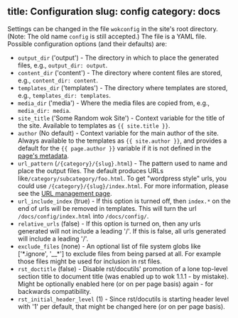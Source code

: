 title: Configuration
slug: config
category: docs
---
Settings can be changed in the file `wokconfig` in the site's root directory.
(Note: The old name `config` is still accepted.)
The file is a YAML file. Possible configuration options (and their defaults)
are:

- `output_dir` ('output') - The directory in which to place the generated
  files, e.g., `output_dir: output`.
- `content_dir` ('content') - The directory where content files are stored,
  e.g., `content_dir: content`.
- `templates_dir` ('templates') - The directory where templates are stored,
  e.g., `templates_dir: templates`.
- `media_dir` ('media') - Where the media files are copied from, e.g.,
  `media_dir: media`.
- `site_title` ('Some Random wok Site') - Context variable for the title of the
  site. Available to templates as `{{ site.title }}`.
- `author` (No default) - Context variable for the main author of the site.
  Always available to the templates as `{{ site.author }}`, and provides a
  default for the `{{ page.author }}` variable if it is not defined in the
  [page's metadata][content].
- `url_pattern` (`/{category}/{slug}.html`) - The pattern used to name and
  place the output files. The default produces URLs
  like`/category/subcategory/foo.html`. To get "wordpress style" urls, you
  could use `/{category}/{slug}/index.html`. For more information, please see
  the [URL management page][URLs].
- `url_include_index` (true) - If this option is turned off, then `index.*` on
  the end of urls will be removed in templates. This will turn the url
  `/docs/config/index.html` into `/docs/config/`.
- `relative_urls` (false) - If this option is turned on, then any urls
  generated will not include a leading '/'. If this is false, all urls
  generated will include a leading '/'.
- `exclude_files` (none) - An optional list of file system globs like
  ['\*.ignore', '__\*'] to exclude files from being parsed at all.
  For example those files might be used for inclusion in rst files.
- `rst_doctitle` (false) - Disable rst/docutils' promotion of a lone top-level
  section title to document title (was enabled up to wok 1.1.1 - by mistake).
  Might be optionally enabled here (or on per page basis) again - for backwards
  compatibility.
- `rst_initial_header_level` (1) - Since rst/docutils is starting header level
  with '1' per default, that might be changed here (or on per page basis).

[content]: /docs/content/
[URLs]: /docs/urls/
